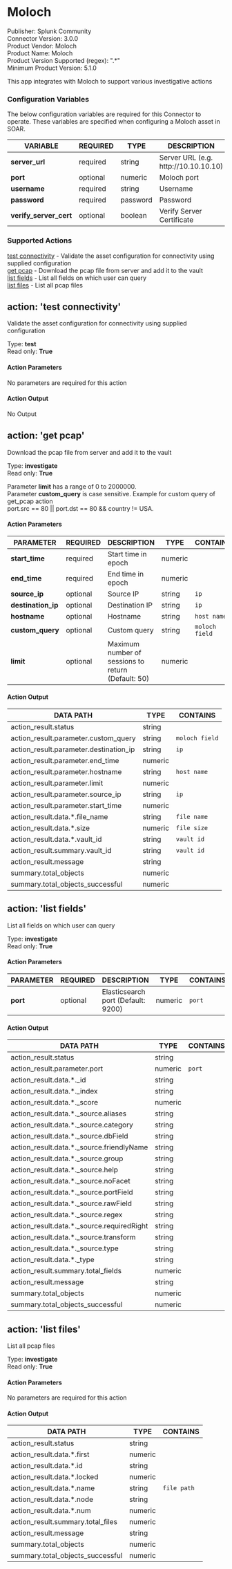 [comment]: # "Auto-generated SOAR connector documentation"
# Moloch

Publisher: Splunk Community  
Connector Version: 3\.0\.0  
Product Vendor: Moloch  
Product Name: Moloch  
Product Version Supported (regex): "\.\*"  
Minimum Product Version: 5\.1\.0  

This app integrates with Moloch to support various investigative actions

### Configuration Variables
The below configuration variables are required for this Connector to operate.  These variables are specified when configuring a Moloch asset in SOAR.

VARIABLE | REQUIRED | TYPE | DESCRIPTION
-------- | -------- | ---- | -----------
**server\_url** |  required  | string | Server URL \(e\.g\. http\://10\.10\.10\.10\)
**port** |  optional  | numeric | Moloch port
**username** |  required  | string | Username
**password** |  required  | password | Password
**verify\_server\_cert** |  optional  | boolean | Verify Server Certificate

### Supported Actions  
[test connectivity](#action-test-connectivity) - Validate the asset configuration for connectivity using supplied configuration  
[get pcap](#action-get-pcap) - Download the pcap file from server and add it to the vault  
[list fields](#action-list-fields) - List all fields on which user can query  
[list files](#action-list-files) - List all pcap files  

## action: 'test connectivity'
Validate the asset configuration for connectivity using supplied configuration

Type: **test**  
Read only: **True**

#### Action Parameters
No parameters are required for this action

#### Action Output
No Output  

## action: 'get pcap'
Download the pcap file from server and add it to the vault

Type: **investigate**  
Read only: **True**

Parameter <b>limit</b> has a range of 0 to 2000000\.<br>Parameter <b>custom\_query</b> is case sensitive\. Example for custom query of get\_pcap action<br>port\.src == 80 \|\| port\.dst == 80 && country \!= USA\.

#### Action Parameters
PARAMETER | REQUIRED | DESCRIPTION | TYPE | CONTAINS
--------- | -------- | ----------- | ---- | --------
**start\_time** |  required  | Start time in epoch | numeric | 
**end\_time** |  required  | End time in epoch | numeric | 
**source\_ip** |  optional  | Source IP | string |  `ip` 
**destination\_ip** |  optional  | Destination IP | string |  `ip` 
**hostname** |  optional  | Hostname | string |  `host name` 
**custom\_query** |  optional  | Custom query | string |  `moloch field` 
**limit** |  optional  | Maximum number of sessions to return \(Default\: 50\) | numeric | 

#### Action Output
DATA PATH | TYPE | CONTAINS
--------- | ---- | --------
action\_result\.status | string | 
action\_result\.parameter\.custom\_query | string |  `moloch field` 
action\_result\.parameter\.destination\_ip | string |  `ip` 
action\_result\.parameter\.end\_time | numeric | 
action\_result\.parameter\.hostname | string |  `host name` 
action\_result\.parameter\.limit | numeric | 
action\_result\.parameter\.source\_ip | string |  `ip` 
action\_result\.parameter\.start\_time | numeric | 
action\_result\.data\.\*\.file\_name | string |  `file name` 
action\_result\.data\.\*\.size | numeric |  `file size` 
action\_result\.data\.\*\.vault\_id | string |  `vault id` 
action\_result\.summary\.vault\_id | string |  `vault id` 
action\_result\.message | string | 
summary\.total\_objects | numeric | 
summary\.total\_objects\_successful | numeric |   

## action: 'list fields'
List all fields on which user can query

Type: **investigate**  
Read only: **True**

#### Action Parameters
PARAMETER | REQUIRED | DESCRIPTION | TYPE | CONTAINS
--------- | -------- | ----------- | ---- | --------
**port** |  optional  | Elasticsearch port \(Default\: 9200\) | numeric |  `port` 

#### Action Output
DATA PATH | TYPE | CONTAINS
--------- | ---- | --------
action\_result\.status | string | 
action\_result\.parameter\.port | numeric |  `port` 
action\_result\.data\.\*\.\_id | string | 
action\_result\.data\.\*\.\_index | string | 
action\_result\.data\.\*\.\_score | numeric | 
action\_result\.data\.\*\.\_source\.aliases | string | 
action\_result\.data\.\*\.\_source\.category | string | 
action\_result\.data\.\*\.\_source\.dbField | string | 
action\_result\.data\.\*\.\_source\.friendlyName | string | 
action\_result\.data\.\*\.\_source\.group | string | 
action\_result\.data\.\*\.\_source\.help | string | 
action\_result\.data\.\*\.\_source\.noFacet | string | 
action\_result\.data\.\*\.\_source\.portField | string | 
action\_result\.data\.\*\.\_source\.rawField | string | 
action\_result\.data\.\*\.\_source\.regex | string | 
action\_result\.data\.\*\.\_source\.requiredRight | string | 
action\_result\.data\.\*\.\_source\.transform | string | 
action\_result\.data\.\*\.\_source\.type | string | 
action\_result\.data\.\*\.\_type | string | 
action\_result\.summary\.total\_fields | numeric | 
action\_result\.message | string | 
summary\.total\_objects | numeric | 
summary\.total\_objects\_successful | numeric |   

## action: 'list files'
List all pcap files

Type: **investigate**  
Read only: **True**

#### Action Parameters
No parameters are required for this action

#### Action Output
DATA PATH | TYPE | CONTAINS
--------- | ---- | --------
action\_result\.status | string | 
action\_result\.data\.\*\.first | numeric | 
action\_result\.data\.\*\.id | string | 
action\_result\.data\.\*\.locked | numeric | 
action\_result\.data\.\*\.name | string |  `file path` 
action\_result\.data\.\*\.node | string | 
action\_result\.data\.\*\.num | numeric | 
action\_result\.summary\.total\_files | numeric | 
action\_result\.message | string | 
summary\.total\_objects | numeric | 
summary\.total\_objects\_successful | numeric | 